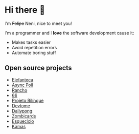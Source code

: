 # Hi there 👋

I'm ~~Felipe~~ Neni, nice to meet you!

I'm a programmer and I **love** the software development cause it:
 
- Makes tasks easier
- Avoid repetition errors
- Automate boring stuff

## Open source projects

- [Elefanteca](https://github.com/nenitf/elefanteca_api#readme)
- [Async Poll](https://github.com/nenitf/async-poll#readme)
- [Rancho](http://neni.dev/rancho)
- [66](http://neni.dev/66)
- [Projeto Bilíngue](http://b.neni.dev)
- [Devtome](https://github.com/nenitf/devtome#readme)
- [Dailypong](http://neni.dev/dailypong)
- [Zombicards](https://jooaopc.github.io/zombicards)
- [Esquecicio](https://github.com/nenitf/esquecicio#readme)
- [Kamas](http://neni.dev/kamas)
